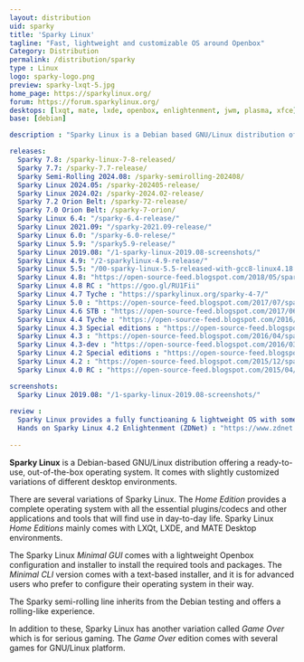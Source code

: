 ```yaml
---
layout: distribution
uid: sparky
title: 'Sparky Linux'
tagline: "Fast, lightweight and customizable OS around Openbox"
Category: Distribution
permalink: /distribution/sparky
type : Linux
logo: sparky-logo.png
preview: sparky-lxqt-5.jpg
home_page: https://sparkylinux.org/
forum: https://forum.sparkylinux.org/
desktops: [lxqt, mate, lxde, openbox, enlightenment, jwm, plasma, xfce]
base: [debian]

description : "Sparky Linux is a Debian based GNU/Linux distribution offering a ready to use, out of the box operating system. Stories, reviews and updates on Sparky Linux project."

releases:
  Sparky 7.8: /sparky-linux-7-8-released/
  Sparky 7.7: /sparky-7.7-release/
  Sparky Semi-Rolling 2024.08: /sparky-semirolling-202408/
  Sparky Linux 2024.05: /sparky-202405-release/
  Sparky Linux 2024.02: /sparky-2024.02-release/
  Sparky 7.2 Orion Belt: /sparky-72-release/
  Sparky 7.0 Orion Belt: /sparky-7-orion/
  Sparky Linux 6.4: "/sparky-6.4-release/"
  Sparky Linux 2021.09: "/sparky-2021.09-release/"
  Sparky Linux 6.0: "/sparky-6.0-relese/"
  Sparky Linux 5.9: "/sparky5.9-release/"
  Sparky Linux 2019.08: "/1-sparky-linux-2019.08-screenshots/"
  Sparky Linux 4.9: "/2-sparkylinux-4.9-release/"
  Sparky Linux 5.5: "/00-sparky-linux-5.5-released-with-gcc8-linux4.18.6-and-more/"
  Sparky Linux 4.8: "https://open-source-feed.blogspot.com/2018/05/sparky-linux-48-released-with-updated.html"
  Sparky Linux 4.8 RC : "https://goo.gl/RU1Fii"
  Sparky Linux 4.7 Tyche : "https://sparkylinux.org/sparky-4-7/"
  Sparky Linux 5.0 : "https://open-source-feed.blogspot.com/2017/07/sparky-linux-50-released-based-on.html"
  Sparky Linux 4.6 STB : "https://open-source-feed.blogspot.com/2017/06/sparky-linux-46-stb-is-available-now.html"
  Sparky Linux 4.4 Tyche : "https://open-source-feed.blogspot.com/2016/08/sparkylinux-44-tyche-released-in-5.html"
  Sparky Linux 4.3 Special editions : "https://open-source-feed.blogspot.com/2016/05/sparkylinux-43-special-editions.html"
  Sparky Linux 4.3 : "https://open-source-feed.blogspot.com/2016/04/sparkylinux-43-tyche-released-with.html"
  Sparky Linux 4.3-dev : "https://open-source-feed.blogspot.com/2016/03/sparky-linux-43-dev3-minimal-iso.html"
  Sparky Linux 4.2 Special editions : "https://open-source-feed.blogspot.com/2015/12/sparkylinux-42-special-editions-released.html"
  Sparky Linux 4.2 : "https://open-source-feed.blogspot.com/2015/12/sparkylinux-42-tyche-released.html"
  Sparky Linux 4.0 RC : "https://open-source-feed.blogspot.com/2015/04/sparkylinux-40-rc-released.html"

screenshots:
  Sparky Linux 2019.08: "/1-sparky-linux-2019.08-screenshots/"
  
review :
  Sparky Linux provides a fully functioaning & lightweight OS with some glitches (Distrowatch) : "https://distrowatch.com/weekly.php?issue=20171113#sparky"
  Hands on Sparky Linux 4.2 Enlightenment (ZDNet) : "https://www.zdnet.com/article/hands-on-sparky-linux-4-2-enlightenment/"
  
---
```

**Sparky Linux** is a Debian-based GNU/Linux distribution offering a ready-to-use, out-of-the-box operating system. It comes with slightly customized variations of different desktop environments.

There are several variations of Sparky Linux. The *Home Edition* provides a complete operating system with all the essential plugins/codecs and other applications and tools that will find use in day-to-day life. Sparky Linux *Home Editions* mainly comes with LXQt, LXDE, and MATE Desktop environments.

The Sparky Linux *Minimal GUI* comes with a lightweight Openbox configuration and installer to install the required tools and packages. The *Minimal CLI* version comes with a text-based installer, and it is for advanced users who prefer to configure their operating system in their way.

The Sparky semi-rolling line inherits from the Debian testing and offers a rolling-like experience.

In addition to these, Sparky Linux has another variation called *Game Over* which is for serious gaming. The *Game Over* edition comes with several games for GNU/Linux platform.